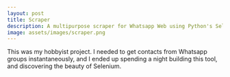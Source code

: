 ```yaml
---
layout: post
title: Scraper
description: A multipurpose scraper for Whatsapp Web using Python's Selenium
image: assets/images/scraper.png
---
```


This was my hobbyist project. I needed to get contacts from Whatsapp groups instantaneously, and I ended up spending a night building this tool, and discovering the beauty of Selenium.
